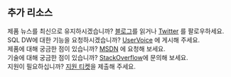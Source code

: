 ## <a name="additional-resources"></a>추가 리소스

제품 뉴스를 최신으로 유지하시겠습니까? [블로그]를 읽거나 [Twitter] 를 팔로우하세요.</br>
SQL DW에 대한 기능을 요청하시겠습니까? [UserVoice] 에 게시해 주세요.</br>
제품에 대해 궁금한 점이 있습니까? [MSDN] 에 요청해 보세요.</br>
기술에 대해 궁금한 점이 있습니까? [StackOverflow]에 문의해 보세요.</br>
지원이 필요하십니까? [지원 티켓]을 제출해 주세요.</br>

[블로그]: https://azure.microsoft.com/blog/tag/azure-sql-data-warehouse/
[Twitter]: https://twitter.com/AzureSQLDW
[UserVoice]: https://feedback.azure.com/forums/307516-sql-data-warehouse
[MSDN]: https://social.msdn.microsoft.com/Forums/azure/en-US/home?forum=AzureSQLDataWarehouse
[StackOverflow]: http://stackoverflow.com/questions/tagged/azure-sqldw
[지원 티켓]: ../articles/sql-data-warehouse/sql-data-warehouse-get-started-create-support-ticket.md





<!--HONumber=Jan17_HO3-->


